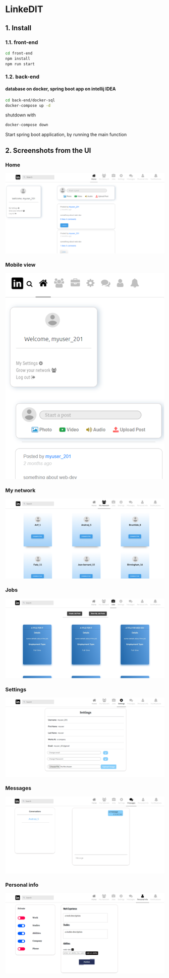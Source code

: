 # LinkeDIT

## 1. Install

### 1.1. front-end


```sh
cd front-end
npm install
npm run start
```


### 1.2. back-end

#### database on docker, spring boot app on intellij IDEA
```sh
cd back-end/docker-sql
docker-compose up -d
```
shutdown with
```sh
docker-compose down
```

Start spring boot application, by running the main function



## 2. Screenshots from the UI

### Home
![Home](./img/home.png)
### Mobile view
![mobile-view](./img/mobile-view.png)

### My network
![MyNetwork](./img/mynetwork.png)

### Jobs
![jobs](./img/Jobs.png)


### Settings
![Settings](./img/settings.png)

### Messages
![Messages](./img/messages.png)


### Personal info
![Personal info](./img/personal-info.png)



